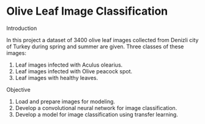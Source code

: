 # Olive Leaf Image Classification
Introduction

In this project a dataset of 3400 olive leaf images collected from Denizli city of Turkey during spring and summer are given. Three classes of these images:

1. Leaf images infected with Aculus olearius.
2. Leaf images infected with Olive peacock spot.
3. Leaf images with healthy leaves.

Objective

1. Load and prepare images for modeling.
2. Develop a convolutional neural network for image classification.
3. Develop a model for image classification using transfer learning.
